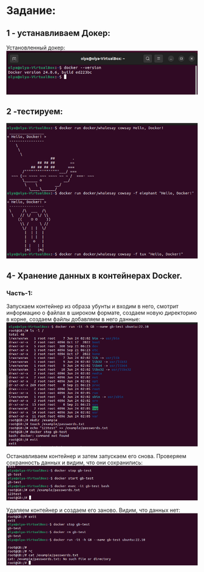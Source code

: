 # Задание:
## 1 - устанавливаем Докер:  
Установленный докер:  
![](https://github.com/Lokotokk/Containerization-seminar3/blob/main/images/1_dockerVersion.png)  

## 2 -тестируем:  
![](https://github.com/Lokotokk/Containerization-seminar3/blob/main/images/2_cowsay.png)  

## 4- Хранение данных в контейнерах Docker.
### Часть-1:  
Запускаем контейнер из образа убунты и входим в него, смотрит информацию о файлах в широком формате, создаем новую директорию в корне,
создаем файлы добавляем в него данные:  
![](https://github.com/Lokotokk/Containerization-seminar3/blob/main/images/3_mkdir_container.png)  

Останавливаем контейнер и затем запускаем его снова. Проверяем сохранность данных и видим, что они сохранились:  
![](https://github.com/Lokotokk/Containerization-seminar3/blob/main/images/4_st_stop_container.png)  

Удаляем контейнер и создаем его заново. Видим, что данных нет:  
![](https://github.com/Lokotokk/Containerization-seminar3/blob/main/images/5_rm_container.png)  




